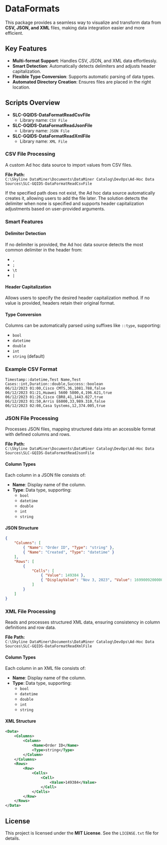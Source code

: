 # DataFormats

This package provides a seamless way to visualize and transform data from **CSV, JSON, and XML** files, making data integration easier and more efficient.

## Key Features
- **Multi-format Support**: Handles CSV, JSON, and XML data effortlessly.
- **Smart Detection**: Automatically detects delimiters and adjusts header capitalization.
- **Flexible Type Conversion**: Supports automatic parsing of data types.
- **Automated Directory Creation**: Ensures files are placed in the right location.

## Scripts Overview
* **SLC-GQIDS-DataFormatReadCsvFile**  
  - Library name: `CSV File`
* **SLC-GQIDS-DataFormatReadJsonFile**
  - Library name: `JSON File`
* **SLC-GQIDS-DataFormatReadXmlFile**
  - Library name: `XML File`

### CSV File Processing
A custom Ad hoc data source to import values from CSV files.

**File Path:**  
`C:\Skyline DataMiner\Documents\DataMiner Catalog\DevOps\Ad-Hoc Data Sources\SLC-GQIDS-DataFormatReadCsvFile`

If the specified path does not exist, the Ad hoc data source automatically creates it, allowing users to add the file later. The solution detects the delimiter when none is specified and supports header capitalization adjustments based on user-provided arguments.

### Smart Features
#### Delimiter Detection
If no delimiter is provided, the Ad hoc data source detects the most common delimiter in the header from:
- `,`
- `;`
- `\t`
- `|`

#### Header Capitalization
Allows users to specify the desired header capitalization method. If no value is provided, headers retain their original format.

#### Type Conversion
Columns can be automatically parsed using suffixes like `::type`, supporting:
- `bool`
- `datetime`
- `double`
- `int`
- `string` (default)

### Example CSV Format
```csv
Timestamp::datetime,Test Name,Test Cases::int,Duration::double,Success::boolean
06/12/2023 01:00,Cisco CMTS,36,1081.788,false
06/12/2023 01:21,Huawei 5600 5800,4,196.621,true
06/12/2023 01:26,Cisco CBR8,41,1443.027,true
06/12/2023 01:50,Arris E6000,33,989.310,false
06/12/2023 02:08,Casa Systems,12,374.005,true
```

### JSON File Processing
Processes JSON files, mapping structured data into an accessible format with defined columns and rows.

**File Path:**  
`C:\Skyline DataMiner\Documents\DataMiner Catalog\DevOps\Ad-Hoc Data Sources\SLC-GQIDS-DataFormatReadJsonFile`

#### Column Types
Each column in a JSON file consists of:
- **Name**: Display name of the column.
- **Type**: Data type, supporting:
  - `bool`
  - `datetime`
  - `double`
  - `int`
  - `string`

#### JSON Structure
```json
{
    "Columns": [
        { "Name": "Order ID", "Type": "string" },
        { "Name": "Created", "Type": "datetime" }
    ],
    "Rows": [
        {
            "Cells": [
                { "Value": 149384 },
                { "DisplayValue": "Nov 3, 2023", "Value": 1699009200000 }
            ]
        }
    ]
}
```

### XML File Processing
Reads and processes structured XML data, ensuring consistency in column definitions and row data.

**File Path:**  
`C:\Skyline DataMiner\Documents\DataMiner Catalog\DevOps\Ad-Hoc Data Sources\SLC-GQIDS-DataFormatReadXmlFile`

#### Column Types
Each column in an XML file consists of:
- **Name**: Display name of the column.
- **Type**: Data type, supporting:
  - `bool`
  - `datetime`
  - `double`
  - `int`
  - `string`

#### XML Structure
```xml
<Data>
    <Columns>
        <Column>
            <Name>Order ID</Name>
            <Type>string</Type>
        </Column>
    </Columns>
    <Rows>
        <Row>
            <Cells>
                <Cell>
                    <Value>149384</Value>
                </Cell>
            </Cells>
        </Row>
    </Rows>
</Data>
```

## License
This project is licensed under the **MIT License**. See the `LICENSE.txt` file for details.
